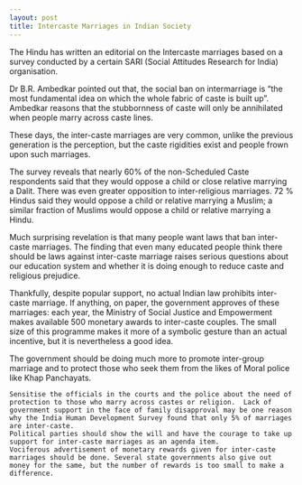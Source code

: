 ```yaml
---
layout: post
title: Intercaste Marriages in Indian Society
---
```


The Hindu has written an editorial on the Intercaste marriages based on a survey conducted by a certain SARI (Social Attitudes Research for India) organisation.

Dr B.R. Ambedkar pointed out that, the social ban on intermarriage is “the most fundamental idea on which the whole fabric of caste is built up”. Ambedkar reasons that the stubbornness of caste will only be annihilated when people marry across caste lines.

These days, the inter-caste marriages are very common, unlike the previous generation is the perception, but the caste rigidities exist and people frown upon such marriages.

The survey reveals that nearly 60% of the non-Scheduled Caste respondents said that they would oppose a child or close relative marrying a Dalit. There was even greater opposition to inter-religious marriages. 72 % Hindus said they would oppose a child or relative marrying a Muslim; a similar fraction of Muslims would oppose a child or relative marrying a Hindu.

Much surprising revelation is that many people want laws that ban inter-caste marriages. The finding that even many educated people think there should be laws against inter-caste marriage raises serious questions about our education system and whether it is doing enough to reduce caste and religious prejudice.

Thankfully, despite popular support, no actual Indian law prohibits inter-caste marriage. If anything, on paper, the government approves of these marriages: each year, the Ministry of Social Justice and Empowerment makes available 500 monetary awards to inter-caste couples. The small size of this programme makes it more of a symbolic gesture than an actual incentive, but it is nevertheless a good idea.

The government should be doing much more to promote inter-group marriage and to protect those who seek them from the likes of Moral police like Khap Panchayats.

    Sensitise the officials in the courts and the police about the need of protection to those who marry across castes or religion.  Lack of government support in the face of family disapproval may be one reason why the India Human Development Survey found that only 5% of marriages are inter-caste.
    Political parties should show the will and have the courage to take up support for inter-caste marriages as an agenda item.
    Vociferous advertisement of monetary rewards given for inter-caste marriages should be done. Several state governments also give out money for the same, but the number of rewards is too small to make a difference.
